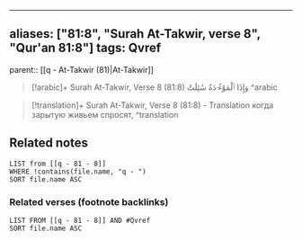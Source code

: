 
---
aliases: ["81:8", "Surah At-Takwir, verse 8", "Qur'an 81:8"]
tags: Qvref
---

parent:: [[q - At-Takwir (81)|At-Takwir]]

> [!arabic]+ Surah At-Takwir, Verse 8 (81:8)
> <span class="quran-arabic">وَإِذَا ٱلْمَوْءُۥدَةُ سُئِلَتْ</span>
^arabic

> [!translation]+ Surah At-Takwir, Verse 8 (81:8) - Translation
> когда зарытую живьем спросят,
^translation



## Related notes
```dataview
LIST from [[q - 81 - 8]]
WHERE !contains(file.name, "q - ")
SORT file.name ASC
```

### Related verses (footnote backlinks)
```dataview
LIST FROM [[q - 81 - 8]] AND #Qvref
SORT file.name ASC
```

